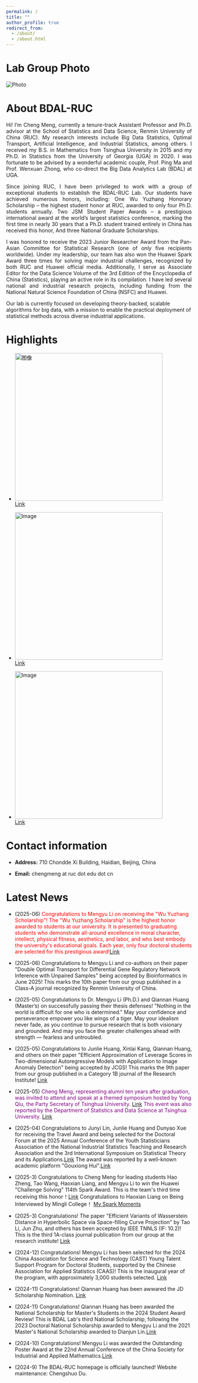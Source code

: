 ```yaml
---
permalink: /
title: ""
author_profile: true
redirect_from: 
  - /about/
  - /about.html
---
```


Lab Group Photo
======
![Photo](../files/实验室合照.jpg)


About BDAL-RUC
======
<p style="text-align: justify;">
Hi! I’m Cheng Meng, currently a tenure-track Assistant Professor and Ph.D. advisor at the School of Statistics and Data Science, Renmin University of China (RUC). My research interests include Big Data Statistics, Optimal Transport, Artificial Intelligence, and Industrial Statistics, among others. I received my B.S. in Mathematics from Tsinghua University in 2015 and my Ph.D. in Statistics from the University of Georgia (UGA) in 2020. I was fortunate to be advised by a wonderful academic couple, Prof. Ping Ma and Prof. Wenxuan Zhong, who co-direct the Big Data Analytics Lab (BDAL) at UGA.
</p>

<p style="text-align: justify;">
Since joining RUC, I have been privileged to work with a group of exceptional students to establish the BDAL-RUC Lab. Our students have achieved numerous honors, including: One Wu Yuzhang Honorary Scholarship – the highest student honor at RUC, awarded to only four Ph.D. students annually. Two JSM Student Paper Awards – a prestigious international award at the world’s largest statistics conference, marking the first time in nearly 30 years that a Ph.D. student trained entirely in China has received this honor, And three National Graduate Scholarships.
</p>

<p style="text-align: justify;">
I was honored to receive the 2023 Junior Researcher Award from the Pan-Asian Committee for Statistical Research (one of only five recipients worldwide). Under my leadership, our team has also won the Huawei Spark Award three times for solving major industrial challenges, recognized by both RUC and Huawei official media. Additionally, I serve as Associate Editor for the Data Science Volume of the 3rd Edition of the Encyclopedia of China (Statistics), playing an active role in its compilation. I have led several national and industrial research projects, including funding from the National Natural Science Foundation of China (NSFC) and Huawei.

Our lab is currently focused on developing theory-backed, scalable algorithms for big data, with a mission to enable the practical deployment of statistical methods across diverse industrial applications.
</p>



Highlights
======

-  <img src="https://cheng-bdal.github.io//images/赛道.jpg" alt="图像" width="400"><br>
  [Link](https://mp.weixin.qq.com/s/jtmVn6od7OL0Z7EPplROpQ)

-  <img src="https://cheng-bdal.github.io//images/新生讲话.jpg" alt="Image" width="400"><br>
  [Link](https://mp.weixin.qq.com/s/bSx9Vl2pe-LEdYZdeyDGRQ)
  
- <img src="https://cheng-bdal.github.io//images/清华校友.jpg" alt="Image" width="400"><br>
  [Link](https://mp.weixin.qq.com/s/OQwr1EvCYTcqG4Tm2Yl84Q)

Contact information
======
- **Address:** 710 Chondde Xi Building, Haidian, Beijing, China

- **Email:** chengmeng at ruc dot edu dot cn

Latest News
======
- (2025-06) <span style="color:red">Congratulations to Mengyu Li on receiving the "Wu Yuzhang Scholarship"! The "Wu Yuzhang Scholarship" is the highest honor awarded to students at our university. It is presented to graduating students who demonstrate all-around excellence in moral character, intellect, physical fitness, aesthetics, and labor, and who best embody the university's educational goals. Each year, only four doctoral students are selected for this prestigious award!</span>[Link](https://mp.weixin.qq.com/s/QhNF0S1-fVvmXWJoVN2c3Q)

- (2025-06) Congratulations to Mengyu Li and co-authors on their paper "Double Optimal Transport for Differential Gene Regulatory Network Inference with Unpaired Samples" being accepted by Bioinformatics in June 2025! This marks the 10th paper from our group published in a Class-A journal recognized by Renmin University of China.

- (2025-05) Congratulations to Dr. Mengyu Li (Ph.D.) and Qiannan Huang (Master’s) on successfully passing their thesis defenses! "Nothing in the world is difficult for one who is determined." May your confidence and perseverance empower you like wings of a tiger. May your idealism never fade, as you continue to pursue research that is both visionary and grounded. And may you face the greater challenges ahead with strength — fearless and untroubled.

- (2025-05) Congratulations to Junlie Huang, Xinlai Kang, Qiannan Huang, and others on their paper "Efficient Approximation of Leverage Scores in Two-dimensional Autoregressive Models with Application to Image Anomaly Detection" being accepted by JCGS! This marks the 9th paper from our group published in a Category 1B journal of the Research Institute!
[Link](https://mp.weixin.qq.com/s/68Qa5Yv9DNXlm035fzIhjQ)

- (2025-05) <span style="color:purple"> Cheng Meng, representing alumni ten years after graduation, was invited to attend and speak at a themed symposium hosted by Yong Qiu, the Party Secretary of Tsinghua University. [Link](https://mp.weixin.qq.com/s/d8KrSRIqVNIQVdvBO0yjFw) This event was also reported by the Department of Statistics and Data Science at Tsinghua University. [Link](https://mp.weixin.qq.com/s/utOxnb63ZurO7jPo6NpkAg)</span>

- (2025-04) Congratulations to Junyi Lin, Junlie Huang and Dunyao Xue for receiving the Travel Award and being selected for the Doctoral Forum at the 2025 Annual Conference of the Youth Statisticians Association of the National Industrial Statistics Teaching and Research Association and the 3rd International Symposium on Statistical Theory and its Applications.[Link](https://mp.weixin.qq.com/s/ko2HoiA6hpjWPdyo8Q8E-g) The award was  reported by a well-known academic platform "Gouxiong Hui".[Link](https://mp.weixin.qq.com/s/secOUhCJQb0NYumfMlM5qQ) 

- (2025-3) Congratulations to Cheng Meng for leading students Hao Zheng, Tao Wang, Haoxian Liang, and Mengyu Li to win the Huawei "Challenge Solving" 114th Spark Award. This is the team's third time receiving this honor！[Link](https://mp.weixin.qq.com/s/NXFraboslDTdyHaGAFEjFA) 
Congratulations to Haoxian Liang on Being Interviewed by Mingli College！
[My Spark Moments](https://mp.weixin.qq.com/s/0SyJYpWQNhOvDi2sjYaxOg)

- (2025-3) Congratulations! The paper "Efficient Variants of Wasserstein Distance in Hyperbolic Space via Space-filling Curve Projection" by Tao Li, Jun Zhu, and others has been accepted by IEEE TNNLS (IF: 10.2)! This is the third 1A-class journal publication from our group at the research institute!
[Link](https://mp.weixin.qq.com/s/1LUVaZowmOd9oIREQAScgA)

- (2024-12) Congratulations! Mengyu Li has been selected for the 2024 China Association for Science and Technology (CAST) Young Talent Support Program for Doctoral Students, supported by the Chinese Association for Applied Statistics (CAAS)! This is the inaugural year of the program, with approximately 3,000 students selected.
[Link](https://mp.weixin.qq.com/s/rRtjWDszTF0U0GonVTHsRA)

- (2024-11) Congratulations! Qiannan Huang has been awwared the JD Scholarship Nomination.
[Link](https://mp.weixin.qq.com/s/yr_M4j9BJM41Ku5_H25O0Q)

- (2024-11) Congratulations! Qiannan Huang has been awarded the National Scholarship for Master's Students in the 2024 Student Award Review! This is BDAL Lab's third National Scholarship, following the 2023 Doctoral National Scholarship awarded to Mengyu Li and the 2021 Master's National Scholarship awarded to Dianjun Lin.[Link](https://cheng-bdal.github.io//images/黄倩楠国奖.jpg)

- (2024-10) Congratulations! Mengyu Li was awarded the Outstanding Poster Award at the 22nd Annual Conference of the China Society for Industrial and Applied Mathematics.[Link](https://mp.weixin.qq.com/s/ffKNLItqx5vv-P0r3Yd2QQ)

- (2024-9) The BDAL-RUC homepage is officially launched! Website maintenance: Chengshuo Du.
